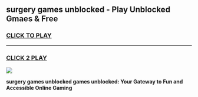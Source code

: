 
## surgery games unblocked - Play Unblocked Gmaes & Free
<h3>
<a href="https://news.freeplayer.one?title=surgery_games_unblocked&ref=23F">CLICK TO PLAY</a></h3>
<hr>

<h3>
<a href="https://news.freeplayer.one?title=surgery_games_unblocked&ref=23F">CLICK 2 PLAY</a>
  
</h3>

<a href="https://news.freeplayer.one?title=surgery_games_unblocked&ref=23F/"><img src="https://clearcache.store/games.png"></a>


**surgery games unblocked games unblocked: Your Gateway to Fun and Accessible Online Gaming**
